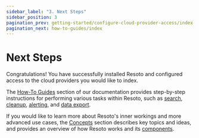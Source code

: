 ```yaml
---
sidebar_label: "3. Next Steps"
sidebar_position: 3
pagination_prev: getting-started/configure-cloud-provider-access/index
pagination_next: how-to-guides/index
---
```


# Next Steps

Congratulations! You have successfully installed Resoto and configured access to the cloud providers you would like to index.

The [How-To Guides](../how-to-guides/index.md) section of our documentation provides step-by-step instructions for performing various tasks within Resoto, such as [search](../how-to-guides/search/index.md), [cleanup](../how-to-guides/cleanup/index.md), [alerting](../how-to-guides/alerting/index.md), and [data export](../how-to-guides/data-export/index.md).

If you would like to learn more about Resoto's inner workings and more advanced use cases, the [Concepts](../concepts/index.md) section describes key topics and ideas, and provides an overview of how Resoto works and its [components](../concepts/components/index.md).
